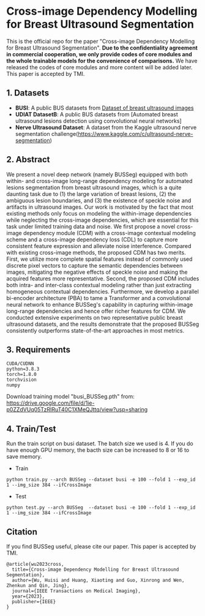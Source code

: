 # Cross-image Dependency Modelling for Breast Ultrasound Segmentation

This is the official repo for the paper "Cross-image Dependency Modelling for Breast Ultrasound Segmentation".
**Due to the confidentiality agreement in commercial cooperation, we only provide codes of core modules and the whole trainable models for the convenience of comparisons.**
We have released the codes of core modules and more content will be added later. This paper is accepted by TMI.

## 1. Datasets
* **BUSI**: A public BUS datasets from [Dataset of breast ultrasound images](https://scholar.cu.edu.eg/?q=afahmy/pages/dataset)
* **UDIAT DatasetB**: A public BUS datasets from [Automated breast ultrasound lesions detection using convolutional neural networks]
* **Nerve Ultrasound Dataset**: A dataset from the Kaggle ultrasound nerve segmentation challenge(https://www.kaggle.com/c/ultrasound-nerve-segmentation)

## 2. Abstract
We present a novel deep network (namely BUSSeg) equipped with both within- and cross-image long-range dependency modeling for automated lesions segmentation from breast ultrasound images, which is a quite daunting task due to (1) the large variation of breast lesions, (2) the ambiguous lesion boundaries, and (3) the existence of speckle noise and artifacts in ultrasound images. Our work is motivated by the fact that most existing methods only focus on modeling the within-image dependencies while neglecting the cross-image dependencies, which are essential for this task under limited training data and noise. We first propose a novel cross-image dependency module (CDM) with a cross-image contextual modeling scheme and a cross-image dependency loss (CDL) to capture more consistent feature expression and alleviate noise interference. Compared with existing cross-image methods, the proposed CDM has two merits. First, we utilize more complete spatial features instead of commonly used discrete pixel vectors to capture the semantic dependencies between images, mitigating the negative effects of speckle noise and making the acquired features more representative. Second, the proposed CDM includes both intra- and inter-class contextual modeling rather than just extracting homogeneous contextual dependencies. Furthermore, we develop a parallel bi-encoder architecture (PBA) to tame a Transformer and a convolutional neural network to enhance BUSSeg's capability in capturing within-image long-range dependencies and hence offer richer features for CDM. We conducted extensive experiments on two representative public breast ultrasound datasets, and the results demonstrate that the proposed BUSSeg consistently outperforms state-of-the-art approaches in most metrics.

## 3. Requirements
```
CUDA/CUDNN
python=3.8.3
torch=1.8.0
torchvision
numpy
```
Download training model "busi_BUSSeg.pth" from:
https://drive.google.com/file/d/1ie-p0ZZdVUq05TzRIRuT40C1XMeQJttq/view?usp=sharing

## 4. Train/Test
Run the train script on busi dataset. The batch size we used is 4. If you do have enough GPU memory, the bacth size can be increased to 8 or 16 to save memory.
* Train
```
python train.py --arch BUSSeg --dataset busi -e 100 --fold 1 --exp_id 1 --img_size 384 --ifCrossImage
```
* Test
```
python test.py --arch BUSSeg  --dataset busi -e 100 --fold 1 --exp_id 1 --img_size 384 --ifCrossImage
```




<!--
## Acknowledgement
-->


## Citation
If you find BUSSeg useful, please cite our paper. This paper is accepted by TMI.

```
@article{wu2023cross,
  title={Cross-image Dependency Modelling for Breast Ultrasound Segmentation},
  author={Wu, Huisi and Huang, Xiaoting and Guo, Xinrong and Wen, Zhenkun and Qin, Jing},
  journal={IEEE Transactions on Medical Imaging},
  year={2023},
  publisher={IEEE}
}
```
